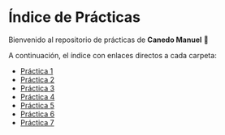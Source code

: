 # Índice de Prácticas

Bienvenido al repositorio de prácticas de **Canedo Manuel** 👋  

A continuación, el índice con enlaces directos a cada carpeta:

- [Práctica 1](practicas/p1-tres-en-raya)
- [Práctica 2](practicas/P3-Presentacion-Contexto-SE)
- [Práctica 3](practicas/P4-Representacion-Cononcimiento)
- [Práctica 4](practicas/P5-SE-Definicion-conceptos)
- [Práctica 5](practicas/P6-induccion-vs-deduccion)
- [Práctica 6](practicas/P8-Proceso-humano-Resolucion)
- [Práctica 7](practicas/P9-Agentes-Inteligentes)
